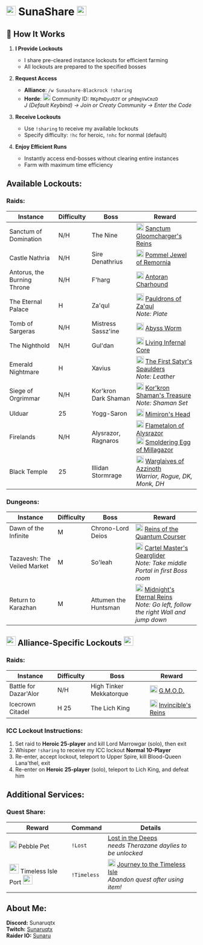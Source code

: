 # <img src="https://wow.zamimg.com/images/wow/icons/large/ui_allianceicon-round.jpg" width="25" height="25" style="object-fit: contain;"> SunaShare <img src="https://wow.zamimg.com/images/wow/icons/large/ui_allianceicon-round.jpg" width="25" height="25" style="object-fit: contain;">

## :rocket: How It Works

1. **I Provide Lockouts**  
   - I share pre-cleared instance lockouts for efficient farming
   - All lockouts are prepared to the specified bosses

2. **Request Access**  
   - **Alliance**: `/w Sunashare-Blackrock !sharing`  
   - **Horde**: <img src="https://wow.zamimg.com/images/wow/icons/large/ui_hordeicon-round.jpg" width="20" height="20" style="object-fit: contain;"> Community ID: `RKpPmDyu03Y` or `pPdmgVwCmzD`<br>
     *J (Default Keybind) -> Join or Creaty Community -> Enter the Code*

3. **Receive Lockouts**  
   - Use `!sharing` to receive my available lockouts  
   - Specify difficulty: `!hc` for heroic, `!nhc` for normal (default)

4. **Enjoy Efficient Runs**  
   - Instantly access end-bosses without clearing entire instances
   - Farm with maximum time efficiency

## Available Lockouts:
### Raids:
| Instance | Difficulty | Boss | Reward |
|----------|------------|------|--------|
| Sanctum of Domination | N/H | The Nine | <img src="https://camo.githubusercontent.com/efa41bcb3d1c94c9ff639c02249410e18c253c7207f438ee9dd3cb58184a23fe/68747470733a2f2f776f772e7a616d696d672e636f6d2f696d616765732f776f772f69636f6e732f6c617267652f6162696c6974795f6d6f756e745f6d6177686f7273657370696b65735f707572706c652e6a7067" width="20" height="20"> [Sanctum Gloomcharger's Reins](https://www.wowhead.com/item=186656/sanctum-gloomchargers-reins) |
| Castle Nathria | N/H | Sire Denathrius | <img src="https://camo.githubusercontent.com/621160bcba3efa1fbdbb216c9dd2b90bf4efe83cf8b75719364d7db79692da38/68747470733a2f2f776f772e7a616d696d672e636f6d2f696d616765732f776f772f69636f6e732f6c617267652f696e765f6a6577656c6372616674696e675f6372696d736f6e7370696e656c5f30322e6a7067" width="20" height="20"> [Pommel Jewel of Remornia](https://www.wowhead.com/item=183395/pommel-jewel-of-remornia) |
| Antorus, the Burning Throne | N/H | F'harg | <img src="https://camo.githubusercontent.com/93d75a92daf0edb9813f6010fd098a899181162c7dd613f35a7911fa79f25a38/68747470733a2f2f776f772e7a616d696d672e636f6d2f696d616765732f776f772f69636f6e732f6c617267652f696e765f66656c686f756e64335f736861646f775f666972652e6a7067" width="20" height="20"> [Antoran Charhound](https://www.wowhead.com/item=152816/antoran-charhound) |
| The Eternal Palace | H | Za'qul | <img src="https://camo.githubusercontent.com/70130ca28ddf405d05188f6093e7f7eb0d71b7d8adc88160f876c67d9b4952d6/68747470733a2f2f776f772e7a616d696d672e636f6d2f696d616765732f776f772f69636f6e732f6c617267652f696e765f73686f756c6465725f706c6174655f686572616c646f666e7a6f74685f645f30312e6a7067" width="20" height="20"> [Pauldrons of Za'qul](https://www.wowhead.com/item=168868/pauldrons-of-zaqul)<br>*Note: Plate*|
| Tomb of Sargeras | N/H | Mistress Sassz'ine | <img src="https://camo.githubusercontent.com/aac1bb06c6c2aa3429bb75dfcb643c364002c0c69726bf4f37d31a906a334b99/68747470733a2f2f776f772e7a616d696d672e636f6d2f696d616765732f776f772f69636f6e732f6c617267652f696e765f73657270656e746d6f756e745f677265656e2e6a7067" width="20" height="20"> [Abyss Worm](https://www.wowhead.com/item=143643/abyss-worm) |
| The Nighthold | N/H | Gul'dan | <img src="https://camo.githubusercontent.com/da7d2c9a2a4f689e58e5e2ae670874ac96c929aac46435ddb60d0b9303dba74a/68747470733a2f2f776f772e7a616d696d672e636f6d2f696d616765732f776f772f69636f6e732f6c617267652f696e765f696e6665726e616c6d6f756e74677265656e2e6a7067" width="20" height="20"> [Living Infernal Core](https://www.wowhead.com/item=137574/living-infernal-core) |
| Emerald Nightmare | H | Xavius | <img src="https://camo.githubusercontent.com/df5d90e640336f766f1d4ec883a45d818fce07b6332d2a5a84a11a0075f985d1/68747470733a2f2f776f772e7a616d696d672e636f6d2f696d616765732f776f772f69636f6e732f6c617267652f696e765f6c6561746865725f7076706472756964676c61646961746f725f6f5f303173686f756c6465722e6a7067" width="20" height="20"> [The First Satyr's Spaulders](https://www.wowhead.com/item=141006/the-first-satyrs-spaulders)<br>*Note: Leather*|
| Siege of Orgrimmar | N/H | Kor'kron Dark Shaman | <img src="https://camo.githubusercontent.com/282174ad929cdf2d9cd4de5fc3eb9f95bc3d54704f336d65f4047de4bed41a71/68747470733a2f2f776f772e7a616d696d672e636f6d2f696d616765732f776f772f69636f6e732f6c617267652f696e765f6d6973635f656e6767697a6d6f735f31382e6a7067" width="20" height="20"> [Kor'kron Shaman's Treasure](https://www.wowhead.com/item=105751/korkron-shamans-treasure)<br>*Note: Shaman Set*|
| Ulduar | 25 | Yogg-Saron | <img src="https://camo.githubusercontent.com/9da3c5566cd89a42f83ec65367a7dda1db5ff5bdff029ab63206a985339940e8/68747470733a2f2f776f772e7a616d696d672e636f6d2f696d616765732f776f772f69636f6e732f6c617267652f696e765f6d6973635f656e6767697a6d6f735f30332e6a7067" width="20" height="20"> [Mimiron's Head](https://www.wowhead.com/item=45693/mimirons-head) |
| Firelands | N/H | Alysrazor, Ragnaros | <img src="https://camo.githubusercontent.com/18cc68de29bd5bfe03bc8ccc86b45a1be678cb189b9eebcca6cb6b39f437e6c7/68747470733a2f2f776f772e7a616d696d672e636f6d2f696d616765732f776f772f69636f6e732f6c617267652f6162696c6974795f6d6f756e745f66697265726176656e676f646d6f756e742e6a7067" width="20" height="20"> [Flametalon of Alysrazor](https://www.wowhead.com/item=71665/flametalon-of-alysrazor)<br><img src="https://camo.githubusercontent.com/4113b99518196dde187473f4b89800afda66cad51a76329145c0eb5e895a6fce/68747470733a2f2f776f772e7a616d696d672e636f6d2f696d616765732f776f772f69636f6e732f6c617267652f696e765f6d6973635f6f72625f30352e6a7067" width="20" height="20"> [Smoldering Egg of Millagazor](https://www.wowhead.com/item=69224/smoldering-egg-of-millagazor) |
| Black Temple | 25 | Illidan Stormrage | <img src="https://camo.githubusercontent.com/0eb083179d23666d969776be981e70ae751fe8d46ea5c9c4f628bc62a3e7b2e5/68747470733a2f2f776f772e7a616d696d672e636f6d2f696d616765732f776f772f69636f6e732f6c617267652f696e765f776561706f6e5f676c6176655f30312e6a7067" width="20" height="20"> [Warglaives of Azzinoth](https://www.wowhead.com/item=32837/warglaive-of-azzinoth)<br>*Warrior, Rogue, DK, Monk, DH* |

### Dungeons:
| Instance | Difficulty | Boss | Reward |
|----------|------------|------|--------|
| Dawn of the Infinite | M | Chrono-Lord Deios | <img src="https://camo.githubusercontent.com/07130b6c943a31d36b3f530aa41b713839b6c614388bddb7250e4c040bdaa64b/68747470733a2f2f776f772e7a616d696d672e636f6d2f696d616765732f776f772f69636f6e732f6c617267652f7370656c6c5f7461696c6f725f6d6f756e747370656564757030312e6a7067" width="20" height="20"> [Reins of the Quantum Courser](www.wowhead.com/item=208216/reins-of-the-quantum-courser) |
| Tazavesh: The Veiled Market | M | So'leah | <img src="https://camo.githubusercontent.com/6721d058205616277b5c6aad3b8e7aff89a25566e1c97a9fef97fb3da1ab5d7f/68747470733a2f2f776f772e7a616d696d672e636f6d2f696d616765732f776f772f69636f6e732f6c617267652f696e765f62726f6b65726d6f756e745f6461726b2e6a7067" width="20" height="20"> [Cartel Master's Gearglider](https://www.wowhead.com/item=186638/cartel-masters-gearglider)<br>*Note: Take middle Portal in first Boss room* |
| Return to Karazhan | M | Attumen the Huntsman | <img src="https://camo.githubusercontent.com/856e4336e47ef0636a70ad3ae8e5d86ffbfeed4d4557e2b8516bdb43746473b4/68747470733a2f2f776f772e7a616d696d672e636f6d2f696d616765732f776f772f69636f6e732f6c617267652f696e765f736b656c6574616c776172686f7273655f626c61636b2e6a7067" width="20" height="20"> [Midnight's Eternal Reins](https://www.wowhead.com/item=142236/midnights-eternal-reins)<br>*Note: Go left, follow the right Wall and jump down*|

## <img src="https://wow.zamimg.com/images/wow/icons/large/ui_allianceicon-round.jpg" width="25" height="25" style="object-fit: contain;"> Alliance-Specific Lockouts <img src="https://wow.zamimg.com/images/wow/icons/large/ui_allianceicon-round.jpg" width="25" height="25" style="object-fit: contain;">
### Raids:
| Instance | Difficulty | Boss | Reward |
|----------|------------|------|--------|
| Battle for Dazar'Alor | N/H | High Tinker Mekkatorque | <img src="https://camo.githubusercontent.com/71b1d6f25954de826f0a80b4d1b6a87c85555cdc6812ec180fb7d8824a33515d/68747470733a2f2f776f772e7a616d696d672e636f6d2f696d616765732f776f772f69636f6e732f6c617267652f616368696576656d656e745f64756e67656f6e5f636f696e6f7065726174656463726f776470756d6d656c65722e6a7067" width="20" height="20"> [G.M.O.D.](https://www.wowhead.com/item=166518/g-m-o-d) |
| Icecrown Citadel | H 25 | The Lich King | <img src="https://camo.githubusercontent.com/d8330225ecea565f5fc4823779ef02d9f7b4ecced39cf8420961ad197579698c/68747470733a2f2f776f772e7a616d696d672e636f6d2f696d616765732f776f772f69636f6e732f6c617267652f7370656c6c5f64656174686b6e696768745f73756d6d6f6e6465617468636861726765722e6a7067" width="20" height="20"> [Invincible's Reins](https://www.wowhead.com/wotlk/item=50818/invincibles-reins) |

### ICC Lockout Instructions:
1. Set raid to **Heroic 25-player** and kill Lord Marrowgar (solo), then exit
2. Whisper `!sharing` to receive my ICC lockout **Normal 10-Player**
3. Re-enter, accept lockout, teleport to Upper Spire, kill Blood-Queen Lana'thel, exit
4. Re-enter on **Heroic 25-player** (solo), teleport to Lich King, and defeat him

## Additional Services:
### Quest Share:
| Reward | Command | Details |
|---------|---------|---------|
| <img src="https://camo.githubusercontent.com/e31f0b1a16c5f972003a84a5a1287e40d1677211f28930d439228d7c22f799f9/68747470733a2f2f776f772e7a616d696d672e636f6d2f696d616765732f776f772f69636f6e732f6c617267652f7370656c6c5f6e61747572655f6561727468656c656d656e74616c5f746f74656d2e6a7067" width="20" height="20"> Pebble Pet | `!Lost` | [Lost in the Deeps](https://www.wowhead.com/quest=26710/lost-in-the-deeps)<br> *needs Therazane daylies to be unlocked*|
| <img src="https://wow.zamimg.com/images/wow/icons/large/ui_allianceicon-round.jpg" width="25" height="25" style="object-fit: contain;"> Timeless Isle Port <img src="https://wow.zamimg.com/images/wow/icons/large/ui_allianceicon-round.jpg" width="25" height="25" style="object-fit: contain;"> | `!Timeless` | <img src="https://camo.githubusercontent.com/5ac8d94dc6d1ad9162150c944fad6f7936d46cf5a42a22cf58d5eb1aa40cb441/68747470733a2f2f776f772e7a616d696d672e636f6d2f696d616765732f776f772f69636f6e732f6c617267652f696e765f6d6973635f706f636b657477617463685f30312e6a7067" width="20" height="20"> [Journey to the Timeless Isle](https://www.wowhead.com/quest=33231/journey-to-the-timeless-isle)<br>*Abandon quest after using item!* |

## About Me:
**Discord:** Sunaruqtx<br>
**Twitch:** [Sunaruqtx](https://www.twitch.tv/sunaruqtx)<br>
**Raider IO:** [Sunaru](https://raider.io/characters/eu/blackrock/Sunadari)
